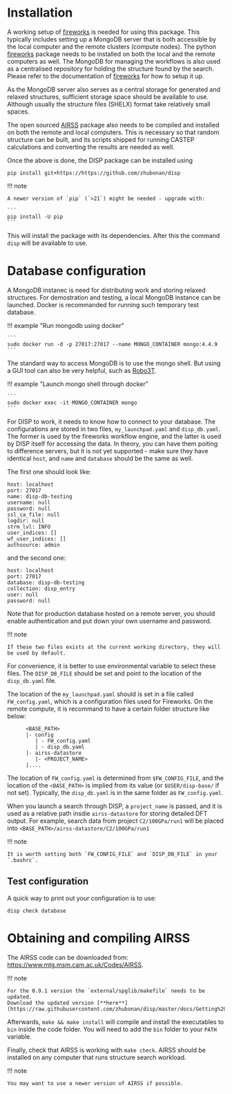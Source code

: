 # Installation

A working setup of
[fireworks](https://materialsproject.github.io/fireworks/) is needed for
using this package. This typically includes setting up a MongoDB server
that is both accessible by the local computer and the remote clusters
(compute nodes). The python
[fireworks](https://materialsproject.github.io/fireworks/) package needs
to be installed on both the local and the remote computers as well. The
MongoDB for managing the workflows is also used as a centralised
repository for holding the structure found by the search. Please refer
to the documentation of
[fireworks](https://materialsproject.github.io/fireworks/) for how to
setup it up.

As the MongoDB server also serves as a central storage for generated and
relaxed structures, sufficient storage space should be available to use.
Although usually the structure files (SHELX) format take relatively
small spaces.

The open sourced [AIRSS](https://www.mtg.msm.cam.ac.uk/Codes/AIRSS)
package also needs to be compiled and installed on both the remote and
local computers. This is necessary so that random structure can be
built, and its scripts shipped for running CASTEP calculations and
converting the results are needed as well.

Once the above is done, the DISP package can be installed using

``` none
pip install git+https://https://github.com/zhubonan/disp
```

!!! note

    A newer version of `pip` (`>21`) might be needed - upgrade with:

    ```
    pip install -U pip
    ```

This will install the package with its dependencies. After this the
command `disp` will be available to use.


# Database configuration

A MongoDB instanec is need for distributing work and storing relaxed structures.
For demostration and testing, a local MongoDB instance can be launched.
Docker is recommanded for running such temporary test database.

!!! example "Run mongodb using docker"

    ```
    sudo docker run -d -p 27017:27017 --name MONGO_CONTAINER mongo:4.4.9     
    ```

The standard way to access MongoDB is to use the mongo shell.
But using a GUI tool can also be very helpful, such as [Robo3T](https://robomongo.org/).

!!! example "Launch mongo shell through docker"

    ```
    sudo docker exec -it MONGO_CONTAINER mongo
    ```

For DISP to work, it needs to know how to connect to your database. 
The configurations are stored in two files, `my_launchpad.yaml` and `disp_db.yaml`.
The former is used by the fireworks workflow engine, and the latter is used by DISP itself for accessing 
the data.
In theory, you can have them poiting to difference servers, but it is not yet supported - make sure they have identical `host`, and `name`  and `database` should be the same as well.

The first one should look like:

```
host: localhost
port: 27017
name: disp-db-testing
username: null
password: null
ssl_ca_file: null
logdir: null
strm_lvl: INFO
user_indices: []
wf_user_indices: []
authsource: admin
```

and the second one:

```
host: localhost
port: 27017
database: disp-db-testing
collection: disp_entry
user: null
password: null
```

Note that for production database hosted on a remote server, you should enable authentication and put down your own username and password.

!!! note

    If these two files exists at the current working directory, they will be used by default.

For convenience, it is better to use environmental variable to select these files. 
The `DISP_DB_FILE` should be set and point to the location of the `disp_db.yaml` file.

The location of the `my_launchpad.yaml` should is set in a file called `FW_config.yaml`, 
which is a configuration files used for Fireworks.
On the remote compute, it is recommand to have a certain folder structure like below:

```
      <BASE_PATH>
      |- config
         | - FW_config.yaml
         | - disp_db.yaml
      |- airss-datastore
         |- <PROJECT_NAME>
      |....
```

The location of `FW_config.yaml` is determined from `$FW_CONFIG_FILE`, and the location of the `<BASE_PATH>` is implied from its value (or `$USER/disp-base/` if not set).
Typically, the `disp_db.yaml` is in the same folder as `FW_config.yaml`.

When you launch a search through DISP, a `project_name` is passed, and it is used as a relative path insdie `airss-datastore` for storing detailed DFT output.
For example, search data from project `C2/100GPa/run1` will be placed into `<BASE_PATH>/airss-datastore/C2/100GPa/run1`

!!! note 

    It is worth setting both `FW_CONFIG_FILE` and `DISP_DB_FILE` in your `.bashrc`.


## Test configuration

A quick way to print out your configuration is to use:

```
disp check database
```


# Obtaining and compiling AIRSS

The AIRSS code can be downloaded from: https://www.mtg.msm.cam.ac.uk/Codes/AIRSS.


!!! note

	For the 0.9.1 version the `external/spglib/makefile` needs to be updated.
	Download the updated version [**here**](https://raw.githubusercontent.com/zhubonan/disp/master/docs/Getting%20Started/makefile_spglib).

Afterwards, `make && make install` will compile and install the executables to `bin` inside the code folder.
You will need to add the `bin` folder to your `PATH` variable.

Finally, check that AIRSS is working with `make check`.
AIRSS should be installed on any computer that runs structure search workload.

!!! note

    You may want to use a newer version of AIRSS if possible.

